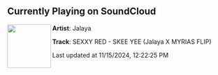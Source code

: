 ## Currently Playing on SoundCloud

[<img align="left" width="100" src="">](https://soundcloud.com/jalayamusic/sexxy-red-skeeyee-flip-jalaya-x-myrias)

**Artist**: Jalaya 

**Track**: SEXXY RED - SKEE YEE (Jalaya X MYRIAS FLIP)

Last updated at 11/15/2024, 12:22:25 PM

